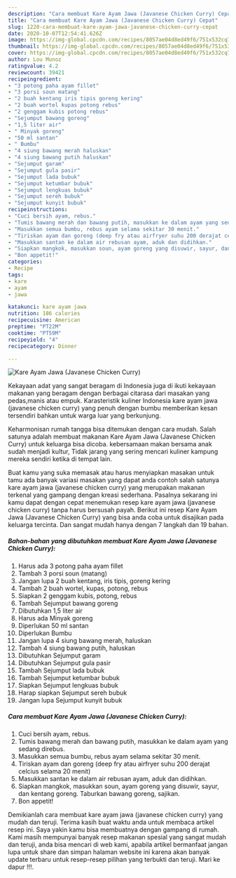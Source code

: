 ```yaml
---
description: "Cara membuat Kare Ayam Jawa (Javanese Chicken Curry) Cepat"
title: "Cara membuat Kare Ayam Jawa (Javanese Chicken Curry) Cepat"
slug: 1220-cara-membuat-kare-ayam-jawa-javanese-chicken-curry-cepat
date: 2020-10-07T12:54:41.626Z
image: https://img-global.cpcdn.com/recipes/8057ae04d8ed49f6/751x532cq70/kare-ayam-jawa-javanese-chicken-curry-foto-resep-utama.jpg
thumbnail: https://img-global.cpcdn.com/recipes/8057ae04d8ed49f6/751x532cq70/kare-ayam-jawa-javanese-chicken-curry-foto-resep-utama.jpg
cover: https://img-global.cpcdn.com/recipes/8057ae04d8ed49f6/751x532cq70/kare-ayam-jawa-javanese-chicken-curry-foto-resep-utama.jpg
author: Lou Munoz
ratingvalue: 4.2
reviewcount: 39421
recipeingredient:
- "3 potong paha ayam fillet"
- "3 porsi soun matang"
- "2 buah kentang iris tipis goreng kering"
- "2 buah wortel kupas potong rebus"
- "2 genggam kubis potong rebus"
- "Sejumput bawang goreng"
- "1,5 liter air"
- " Minyak goreng"
- "50 ml santan"
- " Bumbu"
- "4 siung bawang merah haluskan"
- "4 siung bawang putih haluskan"
- "Sejumput garam"
- "Sejumput gula pasir"
- "Sejumput lada bubuk"
- "Sejumput ketumbar bubuk"
- "Sejumput lengkuas bubuk"
- "Sejumput sereh bubuk"
- "Sejumput kunyit bubuk"
recipeinstructions:
- "Cuci bersih ayam, rebus."
- "Tumis bawang merah dan bawang putih, masukkan ke dalam ayam yang sedang direbus."
- "Masukkan semua bumbu, rebus ayam selama sekitar 30 menit."
- "Tiriskan ayam dan goreng (deep fry atau airfryer suhu 200 derajat celcius selama 20 menit)"
- "Masukkan santan ke dalam air rebusan ayam, aduk dan didihkan."
- "Siapkan mangkok, masukkan soun, ayam goreng yang disuwir, sayur, dan kentang goreng. Taburkan bawang goreng, sajikan."
- "Bon appetit!"
categories:
- Recipe
tags:
- kare
- ayam
- jawa

katakunci: kare ayam jawa 
nutrition: 186 calories
recipecuisine: American
preptime: "PT22M"
cooktime: "PT59M"
recipeyield: "4"
recipecategory: Dinner

---
```



![Kare Ayam Jawa (Javanese Chicken Curry)](https://img-global.cpcdn.com/recipes/8057ae04d8ed49f6/751x532cq70/kare-ayam-jawa-javanese-chicken-curry-foto-resep-utama.jpg)

Kekayaan adat yang sangat beragam di Indonesia juga di ikuti kekayaan makanan yang beragam dengan berbagai citarasa dari masakan yang pedas,manis atau empuk. Karasteristik kuliner Indonesia kare ayam jawa (javanese chicken curry) yang penuh dengan bumbu memberikan kesan tersendiri bahkan untuk warga luar yang berkunjung.


Keharmonisan rumah tangga bisa ditemukan dengan cara mudah. Salah satunya adalah membuat makanan Kare Ayam Jawa (Javanese Chicken Curry) untuk keluarga bisa dicoba. kebersamaan makan bersama anak sudah menjadi kultur, Tidak jarang yang sering mencari kuliner kampung mereka sendiri ketika di tempat lain.



Buat kamu yang suka memasak atau harus menyiapkan masakan untuk tamu ada banyak variasi masakan yang dapat anda contoh salah satunya kare ayam jawa (javanese chicken curry) yang merupakan makanan terkenal yang gampang dengan kreasi sederhana. Pasalnya sekarang ini kamu dapat dengan cepat menemukan resep kare ayam jawa (javanese chicken curry) tanpa harus bersusah payah.
Berikut ini resep Kare Ayam Jawa (Javanese Chicken Curry) yang bisa anda coba untuk disajikan pada keluarga tercinta. Dan sangat mudah hanya dengan 7 langkah dan 19 bahan.


<!--inarticleads1-->

##### Bahan-bahan yang dibutuhkan membuat Kare Ayam Jawa (Javanese Chicken Curry):

1. Harus ada 3 potong paha ayam fillet
1. Tambah 3 porsi soun (matang)
1. Jangan lupa 2 buah kentang, iris tipis, goreng kering
1. Tambah 2 buah wortel, kupas, potong, rebus
1. Siapkan 2 genggam kubis, potong, rebus
1. Tambah Sejumput bawang goreng
1. Dibutuhkan 1,5 liter air
1. Harus ada  Minyak goreng
1. Diperlukan 50 ml santan
1. Diperlukan  Bumbu
1. Jangan lupa 4 siung bawang merah, haluskan
1. Tambah 4 siung bawang putih, haluskan
1. Dibutuhkan Sejumput garam
1. Dibutuhkan Sejumput gula pasir
1. Tambah Sejumput lada bubuk
1. Tambah Sejumput ketumbar bubuk
1. Siapkan Sejumput lengkuas bubuk
1. Harap siapkan Sejumput sereh bubuk
1. Jangan lupa Sejumput kunyit bubuk




<!--inarticleads2-->

##### Cara membuat  Kare Ayam Jawa (Javanese Chicken Curry):

1. Cuci bersih ayam, rebus.
1. Tumis bawang merah dan bawang putih, masukkan ke dalam ayam yang sedang direbus.
1. Masukkan semua bumbu, rebus ayam selama sekitar 30 menit.
1. Tiriskan ayam dan goreng (deep fry atau airfryer suhu 200 derajat celcius selama 20 menit)
1. Masukkan santan ke dalam air rebusan ayam, aduk dan didihkan.
1. Siapkan mangkok, masukkan soun, ayam goreng yang disuwir, sayur, dan kentang goreng. Taburkan bawang goreng, sajikan.
1. Bon appetit!




Demikianlah cara membuat kare ayam jawa (javanese chicken curry) yang mudah dan teruji. Terima kasih buat waktu anda untuk membaca artikel resep ini. Saya yakin kamu bisa membuatnya dengan gampang di rumah. Kami masih mempunyai banyak resep makanan spesial yang sangat mudah dan teruji, anda bisa mencari di web kami, apabila artikel bermanfaat jangan lupa untuk share dan simpan halaman website ini karena akan banyak update terbaru untuk resep-resep pilihan yang terbukti dan teruji. Mari ke dapur !!!. 
